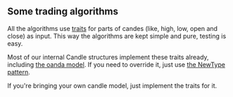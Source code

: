 ## Some trading algorithms

All the algorithms use [traits](https://github.com/matiu2/trading_robot/blob/main/algorithms/src/candle.rs) for parts of candes (like, high, low, open and close) as input.
This way the algorithms are kept simple and pure, testing is easy.

Most of our internal Candle structures implement these traits already, including [the oanda model](https://github.com/matiu2/trading_robot/blob/main/oanda/src/model/candle/algorithms_compat.rs).
If you need to override it, just use [the NewType pattern](https://rust-unofficial.github.io/patterns/patterns/behavioural/newtype.html).

If you're bringing your own candle model, just implement the traits for it.